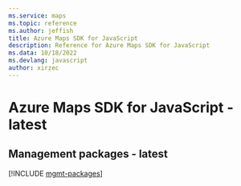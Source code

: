 ```yaml
---
ms.service: maps
ms.topic: reference
ms.author: jeffish
title: Azure Maps SDK for JavaScript
description: Reference for Azure Maps SDK for JavaScript
ms.data: 10/18/2022
ms.devlang: javascript
author: xirzec
---
```

# Azure Maps SDK for JavaScript - latest

## Management packages - latest
[!INCLUDE [mgmt-packages](maps-mgmt-index.md)]
